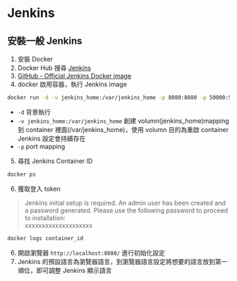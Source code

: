 # Jenkins

## 安裝一般 Jenkins

1. 安裝 Docker
2. Docker Hub 搜尋 [Jenkins](https://hub.docker.com/r/jenkins/jenkins)
3. [GitHub - Official Jenkins Docker image](https://github.com/jenkinsci/docker/blob/master/README.md)
4. docker 啟用容器，執行 Jenkins image

```sh
docker run -d -v jenkins_home:/var/jenkins_home -p 8080:8080 -p 50000:50000 --restart=on-failure jenkins/jenkins:lts-jdk11
```

- `-d` 背景執行
- `-v jenkins_home:/var/jenkins_home` 創建 volumn(jenkins_home)mapping 到 container 裡面(/var/jenkins_home)，使用 volumn 目的為重啟 container Jenkins 設定會持續存在
- `-p` port mapping

5. 尋找 Jenkins Container ID

```sh
docker ps
```

6. 獲取登入 token

> Jenkins initial setup is required. An admin user has been created and a password generated.
> Please use the following password to proceed to installation:  
> xxxxxxxxxxxxxxxxxxxx

```sh
docker logs container_id
```

6. 開啟瀏覽器 `http://localhost:8080/` 進行初始化設定
7. Jenkins 的預設語言為瀏覽器語言，到瀏覽器語言設定將想要的語言放到第一順位，即可調整 Jenkins 顯示語言
